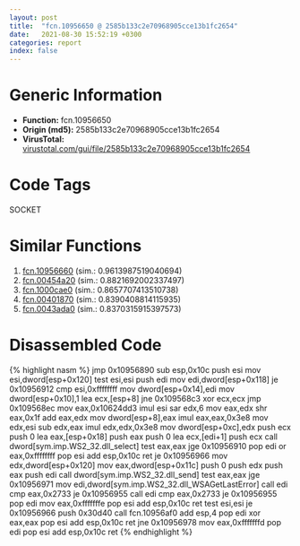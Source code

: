 ```yaml
---
layout: post
title:  "fcn.10956650 @ 2585b133c2e70968905cce13b1fc2654"
date:   2021-08-30 15:52:19 +0300
categories: report
index: false
---
```


# Generic Information
- **Function:** fcn.10956650
- **Origin (md5):** 2585b133c2e70968905cce13b1fc2654
- **VirusTotal:** [virustotal.com/gui/file/2585b133c2e70968905cce13b1fc2654][virustotal_ref]

# Code Tags
<span class="tag" id="SOCKET">SOCKET</span>


# Similar Functions

1. [fcn.10956660][similar_1_ref] (sim.: 0.9613987519040694)
2. [fcn.00454a20][similar_2_ref] (sim.: 0.8821692002337497)
3. [fcn.1000cae0][similar_3_ref] (sim.: 0.8657707413510738)
4. [fcn.00401870][similar_4_ref] (sim.: 0.8390408814115935)
5. [fcn.0043ada0][similar_5_ref] (sim.: 0.8370315915397573)


# Disassembled Code

{% highlight nasm %}
jmp 0x10956890
sub esp,0x10c
push esi
mov esi,dword[esp+0x120]
test esi,esi
push edi
mov edi,dword[esp+0x118]
je 0x10956912
cmp esi,0xffffffff
mov dword[esp+0x14],edi
mov dword[esp+0x10],1
lea ecx,[esp+8]
jne 0x109568c3
xor ecx,ecx
jmp 0x109568ec
mov eax,0x10624dd3
imul esi
sar edx,6
mov eax,edx
shr eax,0x1f
add eax,edx
mov dword[esp+8],eax
imul eax,eax,0x3e8
mov edx,esi
sub edx,eax
imul edx,edx,0x3e8
mov dword[esp+0xc],edx
push ecx
push 0
lea eax,[esp+0x18]
push eax
push 0
lea ecx,[edi+1]
push ecx
call dword[sym.imp.WS2_32.dll_select]
test eax,eax
jge 0x10956910
pop edi
or eax,0xffffffff
pop esi
add esp,0x10c
ret
je 0x10956966
mov edx,dword[esp+0x120]
mov eax,dword[esp+0x11c]
push 0
push edx
push eax
push edi
call dword[sym.imp.WS2_32.dll_send]
test eax,eax
jge 0x10956971
mov edi,dword[sym.imp.WS2_32.dll_WSAGetLastError]
call edi
cmp eax,0x2733
je 0x10956955
call edi
cmp eax,0x2733
je 0x10956955
pop edi
mov eax,0xfffffffe
pop esi
add esp,0x10c
ret
test esi,esi
je 0x10956966
push 0x30d40
call fcn.10956af0
add esp,4
pop edi
xor eax,eax
pop esi
add esp,0x10c
ret
jne 0x10956978
mov eax,0xfffffffd
pop edi
pop esi
add esp,0x10c
ret
{% endhighlight %}


[similar_1_ref]: /report/fcn.10956660@2585b133c2e70968905cce13b1fc2654
[similar_2_ref]: /report/fcn.00454a20@4fe6510221c33bf023f6abed461fc13f
[similar_3_ref]: /report/fcn.1000cae0@4c3818fdf32d89a09257dbc9d3e142ea
[similar_4_ref]: /report/fcn.00401870@e9782a46c2d4ab52d9b2b1b712934fbe
[similar_5_ref]: /report/fcn.0043ada0@3e981d1767f44f5fe2446a49ffe52f4e
[virustotal_ref]: https://www.virustotal.com/gui/file/2585b133c2e70968905cce13b1fc2654